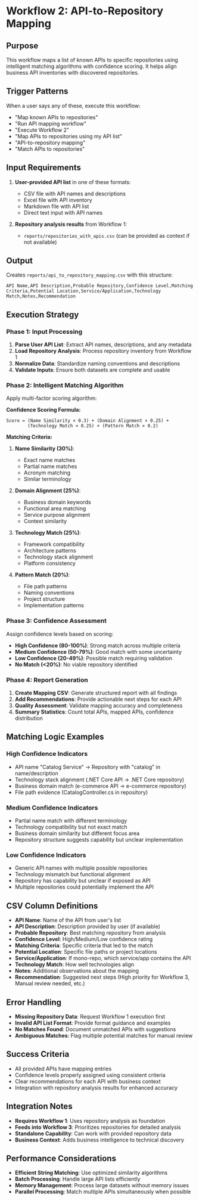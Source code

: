 # Workflow 2: API-to-Repository Mapping

## Purpose
This workflow maps a list of known APIs to specific repositories using intelligent matching algorithms with confidence scoring. It helps align business API inventories with discovered repositories.

## Trigger Patterns
When a user says any of these, execute this workflow:
- "Map known APIs to repositories"
- "Run API mapping workflow"
- "Execute Workflow 2"
- "Map APIs to repositories using my API list"
- "API-to-repository mapping"
- "Match APIs to repositories"

## Input Requirements
1. **User-provided API list** in one of these formats:
   - CSV file with API names and descriptions
   - Excel file with API inventory
   - Markdown file with API list
   - Direct text input with API names

2. **Repository analysis results** from Workflow 1:
   - `reports/repositories_with_apis.csv` (can be provided as context if not available)

## Output
Creates `reports/api_to_repository_mapping.csv` with this structure:
```csv
API Name,API Description,Probable Repository,Confidence Level,Matching Criteria,Potential Location,Service/Application,Technology Match,Notes,Recommendation
```

## Execution Strategy

### Phase 1: Input Processing
1. **Parse User API List**: Extract API names, descriptions, and any metadata
2. **Load Repository Analysis**: Process repository inventory from Workflow 1
3. **Normalize Data**: Standardize naming conventions and descriptions
4. **Validate Inputs**: Ensure both datasets are complete and usable

### Phase 2: Intelligent Matching Algorithm
Apply multi-factor scoring algorithm:

**Confidence Scoring Formula:**
```
Score = (Name Similarity × 0.3) + (Domain Alignment × 0.25) +
        (Technology Match × 0.25) + (Pattern Match × 0.2)
```

**Matching Criteria:**
1. **Name Similarity (30%)**:
   - Exact name matches
   - Partial name matches
   - Acronym matching
   - Similar terminology

2. **Domain Alignment (25%)**:
   - Business domain keywords
   - Functional area matching
   - Service purpose alignment
   - Context similarity

3. **Technology Match (25%)**:
   - Framework compatibility
   - Architecture patterns
   - Technology stack alignment
   - Platform consistency

4. **Pattern Match (20%)**:
   - File path patterns
   - Naming conventions
   - Project structure
   - Implementation patterns

### Phase 3: Confidence Assessment
Assign confidence levels based on scoring:
- **High Confidence (80-100%)**: Strong match across multiple criteria
- **Medium Confidence (50-79%)**: Good match with some uncertainty
- **Low Confidence (20-49%)**: Possible match requiring validation
- **No Match (<20%)**: No viable repository identified

### Phase 4: Report Generation
1. **Create Mapping CSV**: Generate structured report with all findings
2. **Add Recommendations**: Provide actionable next steps for each API
3. **Quality Assessment**: Validate mapping accuracy and completeness
4. **Summary Statistics**: Count total APIs, mapped APIs, confidence distribution

## Matching Logic Examples

### High Confidence Indicators
- API name "Catalog Service" → Repository with "catalog" in name/description
- Technology stack alignment (.NET Core API → .NET Core repository)
- Business domain match (e-commerce API → e-commerce repository)
- File path evidence (CatalogController.cs in repository)

### Medium Confidence Indicators
- Partial name match with different terminology
- Technology compatibility but not exact match
- Business domain similarity but different focus area
- Repository structure suggests capability but unclear implementation

### Low Confidence Indicators
- Generic API names with multiple possible repositories
- Technology mismatch but functional alignment
- Repository has capability but unclear if exposed as API
- Multiple repositories could potentially implement the API

## CSV Column Definitions
- **API Name**: Name of the API from user's list
- **API Description**: Description provided by user (if available)
- **Probable Repository**: Best matching repository from analysis
- **Confidence Level**: High/Medium/Low confidence rating
- **Matching Criteria**: Specific criteria that led to the match
- **Potential Location**: Specific file paths or project locations
- **Service/Application**: If mono-repo, which service/app contains the API
- **Technology Match**: How well technologies align
- **Notes**: Additional observations about the mapping
- **Recommendation**: Suggested next steps (High priority for Workflow 3, Manual review needed, etc.)

## Error Handling
- **Missing Repository Data**: Request Workflow 1 execution first
- **Invalid API List Format**: Provide format guidance and examples
- **No Matches Found**: Document unmatched APIs with suggestions
- **Ambiguous Matches**: Flag multiple potential matches for manual review

## Success Criteria
- All provided APIs have mapping entries
- Confidence levels properly assigned using consistent criteria
- Clear recommendations for each API with business context
- Integration with repository analysis results for enhanced accuracy

## Integration Notes
- **Requires Workflow 1**: Uses repository analysis as foundation
- **Feeds into Workflow 3**: Prioritizes repositories for detailed analysis
- **Standalone Capability**: Can work with provided repository data
- **Business Context**: Adds business intelligence to technical discovery

## Performance Considerations
- **Efficient String Matching**: Use optimized similarity algorithms
- **Batch Processing**: Handle large API lists efficiently
- **Memory Management**: Process large datasets without memory issues
- **Parallel Processing**: Match multiple APIs simultaneously when possible